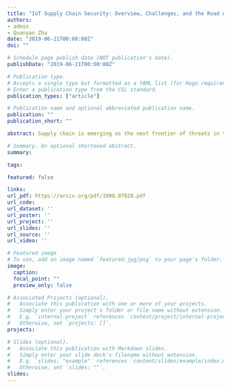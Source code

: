 ```yaml
---
title: "IoT Supply Chain Security: Overview, Challenges, and the Road Ahead"
authors:
- admin
- Quanyan Zhu
date: "2019-06-21T00:00:00Z"
doi: ""

# Schedule page publish date (NOT publication's date).
publishDate: "2019-06-21T00:00:00Z"

# Publication type.
# Accepts a single type but formatted as a YAML list (for Hugo requirements).
# Enter a publication type from the CSL standard.
publication_types: ["article"]

# Publication name and optional abbreviated publication name.
publication: ""
publication_short: ""

abstract: Supply chain is emerging as the next frontier of threats in the rapidly evolving IoT ecosystem. It is fundamentally more complex compared to traditional ICT systems. We analyze supply chain risks in IoT systems and their unique aspects, discuss research challenges in supply chain security, and identify future research directions.

# Summary. An optional shortened abstract.
summary:

tags:

featured: false

links:
url_pdf: https://arxiv.org/pdf/1908.07828.pdf
url_code:
url_dataset: ''
url_poster: ''
url_project: ''
url_slides: ''
url_source: ''
url_video: ''

# Featured image
# To use, add an image named `featured.jpg/png` to your page's folder.
image:
  caption:
  focal_point: ""
  preview_only: false

# Associated Projects (optional).
#   Associate this publication with one or more of your projects.
#   Simply enter your project's folder or file name without extension.
#   E.g. `internal-project` references `content/project/internal-project/index.md`.
#   Otherwise, set `projects: []`.
projects:

# Slides (optional).
#   Associate this publication with Markdown slides.
#   Simply enter your slide deck's filename without extension.
#   E.g. `slides: "example"` references `content/slides/example/index.md`.
#   Otherwise, set `slides: ""`.
slides:
---
```

